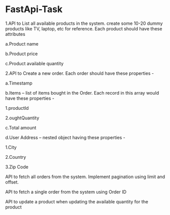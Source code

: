 # FastApi-Task
1.API to List all available products in the system. create some 10-20 dummy products like TV, laptop, etc for reference. Each product should have these attributes 

a.Product name

b.Product price

c.Product available quantity

2.API to Create a new order. Each order should have these properties - 

a.Timestamp

b.Items – list of items bought in the Order. Each record in this array would have these properties -

1.productId

2.oughtQuantity

c.Total amount

d.User Address – nested object having these properties -

1.City

2.Country

3.Zip Code

API to fetch all orders from the system. Implement pagination using limit and offset.

API to fetch a single order from the system using Order ID

API to update a product when updating the available quantity for the product
